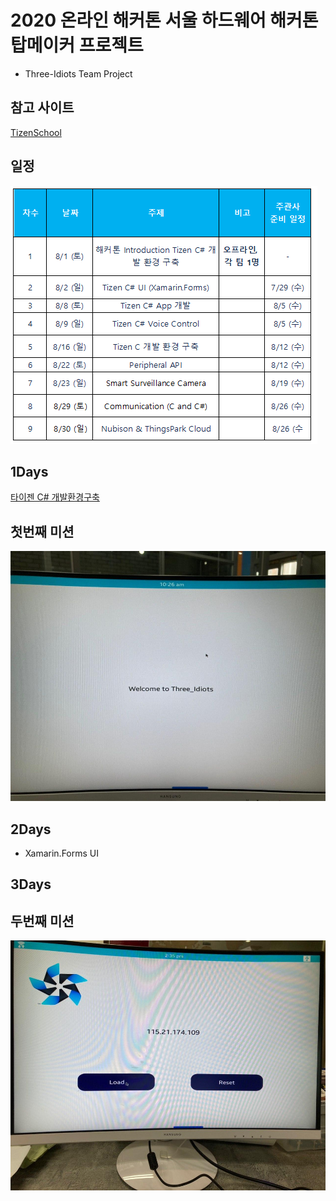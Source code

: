 # 2020 온라인 해커톤 서울 하드웨어 해커톤 탑메이커 프로젝트
  - Three-Idiots Team Project

## 참고 사이트
[TizenSchool](https://tizenschool.org/home)

## 일정
  <img width="" height="" src="./png/sc.png"></img>

## 1Days 

[타이젠 C# 개발환경구축](http://tizenschool.org/tutorial/194)

## 첫번째 미션
  <img width="640" height="400" src="./png/Three_Idiots_FirstMission.jpg"></img>
  
## 2Days
  - Xamarin.Forms UI 
  
## 3Days

## 두번째 미션
  <img width="640" height="400" src="./png/Three_Idiots_second_Mission.jpg"></img>
